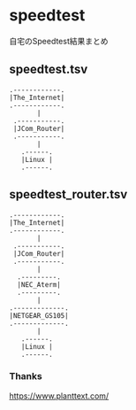 # speedtest
自宅のSpeedtest結果まとめ

## speedtest.tsv
```
.------------. 
|The_Internet| 
.------------. 
       |       
 .-----------. 
 |JCom_Router| 
 .-----------. 
       |       
   .------.    
   |Linux |    
   .------.    
```

## speedtest_router.tsv
```
.------------. 
|The_Internet| 
.------------. 
       |       
 .-----------. 
 |JCom_Router| 
 .-----------. 
       |       
  .---------.  
  |NEC_Aterm|  
  .---------.  
       |       
.-------------.
|NETGEAR_GS105|
.-------------.
       |       
   .------.    
   |Linux |    
   .------.    
```

### Thanks 
https://www.planttext.com/
